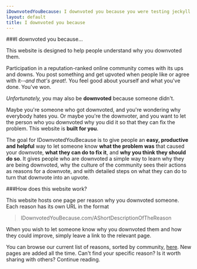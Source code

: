 ```yaml
---
iDownvotedYouBecause: I downvoted you because you were testing jeckyll while burning through unit tests in the background
layout: default
title: I downvoted you because
---
```

###I downvoted you because...

This website is designed to help people understand why you downvoted them.

Participation in a reputation-ranked online community comes with its ups and downs.  You post something and get upvoted when people like or agree with it--<i>and that's great!</i>.  You feel good about yourself and what you've done.  You've won.

*Unfortunately,* you may also be <b>downvoted</b> because someone didn't.

Maybe you're someone who got downvoted, and you're wondering why everybody hates you.  Or maybe you're the downvoter, and you want to let the person who you downvoted why you did it so that they can fix the problem.  This website is **built for you**.

The goal for IDownvotedYouBecause is to give people an **easy, productive and helpful** way to let someone know **what the problem was** that caused your downvote, **what they can do to fix it**, and **why you think they should do so**.  It gives people who are downvoted a simple way to learn why they are being downvoted, why the culture of the community sees their actions as reasons for a downvote, and with detailed steps on what they can do to turn that downvote into an upvote.

###How does this website work?

This website hosts one page per reason why you downvoted someone.  Each reason has its own URL in the format

> IDownvotedYouBecause.com/AShortDescriptionOfTheReason

When you wish to let someone know why you downvoted them and how they could improve, simply leave a link to the relevant page.

You can browse our current list of reasons, sorted by community, [here](AllTheReasons).  New pages are added all the time.  Can't find your specific reason?  Is it worth sharing with others?  Continue reading.

